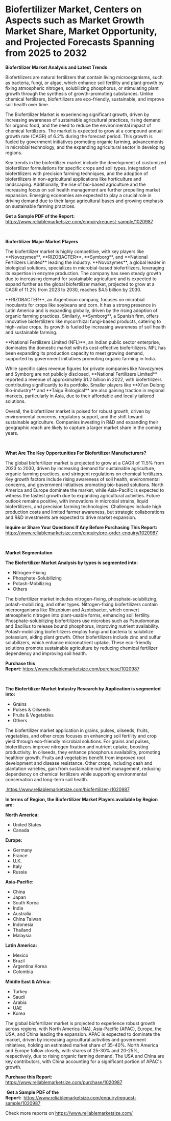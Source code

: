 <p><h1>Biofertilizer Market, Centers on Aspects such as Market Growth Market Share, Market Opportunity, and Projected Forecasts Spanning from 2025 to 2032</h1></p><p><strong>Biofertilizer Market Analysis and Latest Trends</strong></p>
<p><p>Biofertilizers are natural fertilizers that contain living microorganisms, such as bacteria, fungi, or algae, which enhance soil fertility and plant growth by fixing atmospheric nitrogen, solubilizing phosphorus, or stimulating plant growth through the synthesis of growth-promoting substances. Unlike chemical fertilizers, biofertilizers are eco-friendly, sustainable, and improve soil health over time.</p><p>The Biofertilizer Market is experiencing significant growth, driven by increasing awareness of sustainable agricultural practices, rising demand for organic food, and the need to reduce the environmental impact of chemical fertilizers. The market is expected to grow at a compound annual growth rate (CAGR) of 6.2% during the forecast period. This growth is fueled by government initiatives promoting organic farming, advancements in microbial technology, and the expanding agricultural sector in developing regions.</p><p>Key trends in the biofertilizer market include the development of customized biofertilizer formulations for specific crops and soil types, integration of biofertilizers with precision farming techniques, and the adoption of biofertilizers in non-agricultural applications like horticulture and landscaping. Additionally, the rise of bio-based agriculture and the increasing focus on soil health management are further propelling market expansion. Emerging economies are expected to play a crucial role in driving demand due to their large agricultural bases and growing emphasis on sustainable farming practices.</p></p>
<p><strong>Get a Sample PDF of the Report:&nbsp;</strong> <a href="https://www.reliablemarketsize.com/enquiry/request-sample/1020987?utm_campaign=1845&utm_medium=2&utm_source=Github&utm_content=ia&utm_term=21012025&utm_id=biofertilizer">https://www.reliablemarketsize.com/enquiry/request-sample/1020987</a></p>
<p>&nbsp;</p>
<p><strong>Biofertilizer Major Market Players</strong></p>
<p><p>The biofertilizer market is highly competitive, with key players like **Novozymes**, **RIZOBACTER**, **Symborg**, and **National Fertilizers Limited** leading the industry. **Novozymes**, a global leader in biological solutions, specializes in microbial-based biofertilizers, leveraging its expertise in enzyme production. The company has seen steady growth due to increasing demand for sustainable agriculture and is expected to expand further as the global biofertilizer market, projected to grow at a CAGR of 11.2% from 2023 to 2030, reaches $4.5 billion by 2030.</p><p>**RIZOBACTER**, an Argentinian company, focuses on microbial inoculants for crops like soybeans and corn. It has a strong presence in Latin America and is expanding globally, driven by the rising adoption of organic farming practices. Similarly, **Symborg**, a Spanish firm, offers innovative biofertilizers like mycorrhizal fungi-based products, catering to high-value crops. Its growth is fueled by increasing awareness of soil health and sustainable farming.</p><p>**National Fertilizers Limited (NFL)**, an Indian public sector enterprise, dominates the domestic market with its cost-effective biofertilizers. NFL has been expanding its production capacity to meet growing demand, supported by government initiatives promoting organic farming in India.</p><p>While specific sales revenue figures for private companies like Novozymes and Symborg are not publicly disclosed, **National Fertilizers Limited** reported a revenue of approximately $1.2 billion in 2022, with biofertilizers contributing significantly to its portfolio. Smaller players like **Xi'an Delong Bio-industry** and **Taigu Biological** are also gaining traction in regional markets, particularly in Asia, due to their affordable and locally tailored solutions.</p><p>Overall, the biofertilizer market is poised for robust growth, driven by environmental concerns, regulatory support, and the shift toward sustainable agriculture. Companies investing in R&D and expanding their geographic reach are likely to capture a larger market share in the coming years.</p></p>
<p>&nbsp;</p>
<p><strong>What Are The Key Opportunities For Biofertilizer Manufacturers?</strong></p>
<p><p>The global biofertilizer market is projected to grow at a CAGR of 11.5% from 2023 to 2030, driven by increasing demand for sustainable agriculture, organic farming practices, and stringent regulations on chemical fertilizers. Key growth factors include rising awareness of soil health, environmental concerns, and government initiatives promoting bio-based solutions. North America and Europe dominate the market, while Asia-Pacific is expected to witness the fastest growth due to expanding agricultural activities. Future outlook remains positive, with innovations in microbial strains, liquid biofertilizers, and precision farming technologies. Challenges include high production costs and limited farmer awareness, but strategic collaborations and R&D investments are expected to drive market expansion.</p></p>
<p><strong>Inquire or Share Your Questions If Any Before Purchasing This Report:</strong> <a href="https://www.reliablemarketsize.com/enquiry/pre-order-enquiry/1020987?utm_campaign=1845&utm_medium=2&utm_source=Github&utm_content=ia&utm_term=21012025&utm_id=biofertilizer">https://www.reliablemarketsize.com/enquiry/pre-order-enquiry/1020987</a></p>
<p>&nbsp;</p>
<p><strong>Market Segmentation</strong></p>
<p><strong>The Biofertilizer Market Analysis by types is segmented into:</strong></p>
<p><ul><li>Nitrogen-Fixing</li><li>Phosphate-Solubilizing</li><li>Potash-Mobilizing</li><li>Others</li></ul></p>
<p><p>The biofertilizer market includes nitrogen-fixing, phosphate-solubilizing, potash-mobilizing, and other types. Nitrogen-fixing biofertilizers contain microorganisms like Rhizobium and Azotobacter, which convert atmospheric nitrogen into plant-usable forms, enhancing soil fertility. Phosphate-solubilizing biofertilizers use microbes such as Pseudomonas and Bacillus to release bound phosphorus, improving nutrient availability. Potash-mobilizing biofertilizers employ fungi and bacteria to solubilize potassium, aiding plant growth. Other biofertilizers include zinc and sulfur solubilizers, which enhance micronutrient uptake. These eco-friendly solutions promote sustainable agriculture by reducing chemical fertilizer dependency and improving soil health.</p></p>
<p><strong>Purchase this Report:&nbsp;</strong><a href="https://www.reliablemarketsize.com/purchase/1020987?utm_campaign=1845&utm_medium=2&utm_source=Github&utm_content=ia&utm_term=21012025&utm_id=biofertilizer">https://www.reliablemarketsize.com/purchase/1020987</a></p>
<p>&nbsp;</p>
<p><strong>The Biofertilizer Market Industry Research by Application is segmented into:</strong></p>
<p><ul><li>Grains</li><li>Pulses & Oilseeds</li><li>Fruits & Vegetables</li><li>Others</li></ul></p>
<p><p>The biofertilizer market application in grains, pulses, oilseeds, fruits, vegetables, and other crops focuses on enhancing soil fertility and crop yield through eco-friendly microbial solutions. For grains and pulses, biofertilizers improve nitrogen fixation and nutrient uptake, boosting productivity. In oilseeds, they enhance phosphorus availability, promoting healthier growth. Fruits and vegetables benefit from improved root development and disease resistance. Other crops, including cash and plantation varieties, gain from sustainable nutrient management, reducing dependency on chemical fertilizers while supporting environmental conservation and long-term soil health.</p></p>
<p><a href="https://www.reliablemarketsize.com/biofertilizer-r1020987?utm_campaign=1845&utm_medium=2&utm_source=Github&utm_content=ia&utm_term=21012025&utm_id=biofertilizer">&nbsp;https://www.reliablemarketsize.com/biofertilizer-r1020987</a></p>
<p><strong>In terms of Region, the Biofertilizer Market Players available by Region are:</strong></p>
<p>
    <p> <strong> North America: </strong>
        <ul>
            <li>United States</li>
            <li>Canada</li>
        </ul>
        </p> 
    <p> <strong> Europe: </strong>
        <ul>
            <li>Germany</li>
            <li>France</li>
            <li>U.K.</li>
            <li>Italy</li>
            <li>Russia</li>
        </ul>
        </p> 
    <p> <strong> Asia-Pacific: </strong>
        <ul>
            <li>China</li>
            <li>Japan</li>
            <li>South Korea</li>
            <li>India</li>
            <li>Australia</li>
            <li>China Taiwan</li>
            <li>Indonesia</li>
            <li>Thailand</li>
            <li>Malaysia</li>
        </ul>
        </p> 
    <p> <strong> Latin America: </strong>
        <ul>
            <li>Mexico</li>
            <li>Brazil</li>
            <li>Argentina Korea</li>
            <li>Colombia</li>
        </ul>
        </p> 
    <p> <strong> Middle East & Africa: </strong>
        <ul>
            <li>Turkey</li>
            <li>Saudi</li>
            <li>Arabia</li>
            <li>UAE</li>
            <li>Korea</li>
        </ul>
    </p>
    </p>
<p><p>The global biofertilizer market is projected to experience robust growth across regions, with North America (NA), Asia-Pacific (APAC), Europe, the USA, and China leading the expansion. APAC is expected to dominate the market, driven by increasing agricultural activities and government initiatives, holding an estimated market share of 35-40%. North America and Europe follow closely, with shares of 25-30% and 20-25%, respectively, due to rising organic farming demand. The USA and China are key contributors, with China accounting for a significant portion of APAC's growth.</p></p>
<p><strong>Purchase this Report: </strong><a href="https://www.reliablemarketsize.com/purchase/1020987?utm_campaign=1845&utm_medium=2&utm_source=Github&utm_content=ia&utm_term=21012025&utm_id=biofertilizer">https://www.reliablemarketsize.com/purchase/1020987</a></p>
<p>&nbsp;<strong>Get a Sample PDF of the Report:&nbsp;&nbsp;</strong><a href="https://www.reliablemarketsize.com/enquiry/request-sample/1020987?utm_campaign=1845&utm_medium=2&utm_source=Github&utm_content=ia&utm_term=21012025&utm_id=biofertilizer">https://www.reliablemarketsize.com/enquiry/request-sample/1020987</a></p>
<p><strong></strong></p>
<p>Check more reports on <a href="https://www.reliablemarketsize.com/?utm_campaign=1845&utm_medium=2&utm_source=Github&utm_content=ia&utm_term=21012025&utm_id=biofertilizer">https://www.reliablemarketsize.com/</a></p>